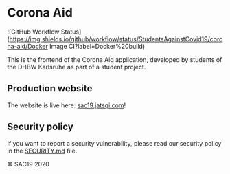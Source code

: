 # Corona Aid
![GitHub Workflow Status](https://img.shields.io/github/workflow/status/StudentsAgainstCovid19/corona-aid/Docker Image CI?label=Docker%20build)

This is the frontend of the Corona Aid application, developed by students of the DHBW Karlsruhe as part of a student project.

## Production website
The website is live here: [sac19.jatsqi.com](https://sac19.jatsqi.com)!

## Security policy
If you want to report a security vulnerability, please read our security policy in the [SECURITY.md](https://github.com/StudentsAgainstCovid19/corona-aid/blob/master/SECURITY.md) file.

© SAC19 2020